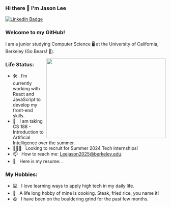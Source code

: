 ### Hi there 👋 I'm Jason Lee

[![Linkedin Badge](https://img.shields.io/badge/-LinkedIn-0e76a8?style=flat-square&logo=Linkedin&logoColor=white)](https://linkedin.com/in/leejason2025)

### Welcome to my GitHub!

I am a junior studying Computer Science 🖥️ at the University of California, Berkeley (Go Bears! 🐻).

<img align="right" height="250" width="375" alt="" src="https://media.tenor.com/hVmM21uY9hEAAAAM/homer-simpson.gif" />

### Life Status:

- 🛠 &nbsp; I’m currently working with React and JavaScript to develop my front-end skills.
- 🚀 &nbsp; I am taking CS 188 - Introduction to Artificial Intelligence over the summer.
- 👨🏻‍💻 &nbsp; Looking to recruit for Summer 2024 Tech internships!
- 📫 &nbsp; How to reach me: Leejason2025@berkeley.edu.
- 📝 &nbsp; Here is my resume: .

### My Hobbies:

- 💻 &nbsp; I love learning ways to apply high tech in my daily life.
- 🥩 &nbsp; A life long hobby of mine is cooking. Steak, fried rice, you name it!
- 🪨 &nbsp; I have been on the bouldering grind for the past few months.
